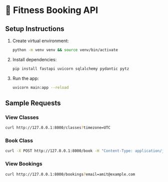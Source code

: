# 🧘 Fitness Booking API

## Setup Instructions

1. Create virtual environment:
   ```bash
   python -m venv venv && source venv/bin/activate
   ```
2. Install dependencies:
   ```bash
   pip install fastapi uvicorn sqlalchemy pydantic pytz
   ```
3. Run the app:
   ```bash
   uvicorn main:app --reload
   ```

## Sample Requests

### View Classes
```bash
curl http://127.0.0.1:8000/classes?timezone=UTC
```

### Book Class
```bash
curl -X POST http://127.0.0.1:8000/book -H "Content-Type: application/json" -d '{"class_id": 1, "client_name": "Amit", "client_email": "amit@example.com"}'
```

### View Bookings
```bash
curl http://127.0.0.1:8000/bookings?email=amit@example.com
```
